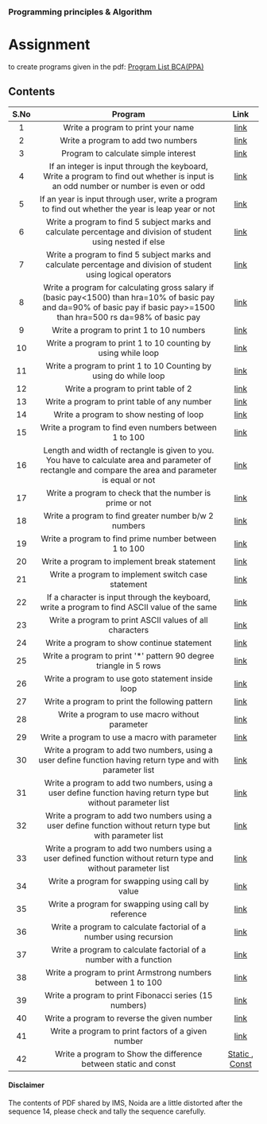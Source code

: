 
### Programming principles & Algorithm
# Assignment

to create programs given in the pdf: [Program List BCA(PPA)](./Program%20List%20BCA(PPA).pdf)

## Contents 

| S.No | Program | Link |
|:-:|:-:|:-:|
| 1 | Write a program to print your name | [link](./programs/prog1.c) |
| 2 | Write a program to add two numbers | [link](./programs/prog2.c) |
| 3 | Program to calculate simple interest | [link](./programs/prog3.c) |
| 4 | If an integer is input through the keyboard, Write a program to find out whether is input is an odd number or number is even or odd | [link](./programs/prog4.c) |
| 5 | If an year is input through user, write a program to find out whether the year is leap year or not | [link](./programs/prog5.c) |
| 6 | Write a program to find 5 subject marks and calculate percentage and division of student using nested if else | [link](./programs/prog6.c) |
| 7 | Write a program to find 5 subject marks and calculate percentage and division of student using logical operators | [link](./programs/prog7.c) |
| 8 | Write a program for calculating gross salary if (basic pay<1500) than hra=10% of basic pay and da=90% of basic pay if basic pay>=1500 than hra=500 rs da=98% of basic pay | [link](./programs/prog8.c) |
| 9 | Write a program to print 1 to 10 numbers | [link](./programs/prog9.c) |
| 10 | Write a program to print 1 to 10 counting by using while loop | [link](./programs/prog10.c) |
| 11 | Write a program to print 1 to 10 Counting by using do while loop | [link](./programs/prog11.c) |
| 12 | Write a program to print table of 2 | [link](programs/prog12.c) |
| 13 | Write a program to print table of any number | [link](programs/prog13.c) |
| 14 | Write a program to show nesting of loop  | [link](programs/prog14.c) |
| 15 | Write a program to find even numbers between 1 to 100 | [link](programs/prog15.c) |
| 16 | Length and width of rectangle is given to you. You have to calculate area and parameter of rectangle and compare the area and parameter is equal or not | [link](programs/prog16.c) |
| 17 | Write a program to check that the number is prime or not | [link](programs/prog17.c) |
| 18 | Write a program to find greater number b/w 2 numbers  | [link](programs/prog18.c) |
| 19 | Write a program to find prime number between 1 to 100 | [link](programs/prog19.c) |
| 20 | Write a program to implement break statement | [link](programs/prog20.c) |
| 21 | Write a program to implement switch case statement | [link](programs/prog21.c) |
| 22 | If a character is input through the keyboard, write a program to find ASCII value of the same | [link](programs/prog22.c) |
| 23 | Write a program to print ASCII values of all characters | [link](programs/prog23.c) |
| 24 | Write a program to show continue statement | [link](programs/prog24.c) |
| 25 | Write a program to print '*' pattern 90 degree triangle in 5 rows | [link](programs/prog25.c) |
| 26 | Write a program to use goto statement inside loop | [link](programs/prog26.c) |
| 27 | Write a program to print the following pattern | [link](programs/prog27.c) |
| 28 | Write a program to use macro without parameter | [link](programs/prog28.c) |
| 29 | Write a program to use a macro with parameter | [link](programs/prog29.c) |
| 30 | Write a program to add two numbers, using a user define function having return type and with parameter list | [link](programs/prog30.c) |
| 31 | Write a program to add two numbers, using a user define function having return type but without parameter list | [link](programs/prog31.c) |
| 32 | Write a program to add two numbers using a user define function without return type but with parameter list | [link](programs/prog32.c) |
| 33 | Write a program to add two numbers using a user defined function without return type and without parameter list | [link](programs/prog33.c) |
| 34 | Write a program for swapping using call by value | [link](programs/prog34.c) |
| 35 | Write a program for swapping using call by reference | [link](programs/prog35.c) |
| 36 | Write a program to calculate factorial of a number using recursion | [link](programs/prog36.c) |
| 37 | Write a program to calculate factorial of a number with a function | [link](programs/prog37.c) |
| 38 | Write a program to print Armstrong numbers between 1 to 100 | [link](programs/prog38.c) |
| 39 | Write a program to print Fibonacci series (15 numbers) | [link](programs/prog39.c) |
| 40 | Write a program to reverse the given number | [link](programs/prog40.c) |
| 41 | Write a program to print factors of a given number | [link](programs/prog41.c) |
| 42 | Write a program to  Show the difference between static and const | [Static ](programs/prog42.c) , [Const](programs/prog43.c) |

#### Disclaimer
The contents of PDF shared by IMS, Noida are a little distorted after the sequence 14, please check and tally the sequence carefully.

## 
